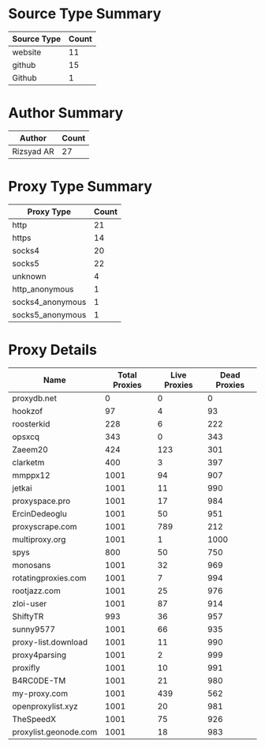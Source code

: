 # Source Type Summary

| Source Type | Count |
|-------------|-------|
| website | 11 |
| github | 15 |
| Github | 1 |


# Author Summary

| Author | Count |
|--------|-------|
| Rizsyad AR | 27 |


# Proxy Type Summary

| Proxy Type | Count |
|------------|-------|
| http | 21 |
| https | 14 |
| socks4 | 20 |
| socks5 | 22 |
| unknown | 4 |
| http_anonymous | 1 |
| socks4_anonymous | 1 |
| socks5_anonymous | 1 |


# Proxy Details

| Name | Total Proxies | Live Proxies | Dead Proxies |
|------|---------------|--------------|---------------|
| proxydb.net | 0 | 0 | 0 |
| hookzof | 97 | 4 | 93 |
| roosterkid | 228 | 6 | 222 |
| opsxcq | 343 | 0 | 343 |
| Zaeem20 | 424 | 123 | 301 |
| clarketm | 400 | 3 | 397 |
| mmppx12 | 1001 | 94 | 907 |
| jetkai | 1001 | 11 | 990 |
| proxyspace.pro | 1001 | 17 | 984 |
| ErcinDedeoglu | 1001 | 50 | 951 |
| proxyscrape.com | 1001 | 789 | 212 |
| multiproxy.org | 1001 | 1 | 1000 |
| spys | 800 | 50 | 750 |
| monosans | 1001 | 32 | 969 |
| rotatingproxies.com | 1001 | 7 | 994 |
| rootjazz.com | 1001 | 25 | 976 |
| zloi-user | 1001 | 87 | 914 |
| ShiftyTR | 993 | 36 | 957 |
| sunny9577 | 1001 | 66 | 935 |
| proxy-list.download | 1001 | 11 | 990 |
| proxy4parsing | 1001 | 2 | 999 |
| proxifly | 1001 | 10 | 991 |
| B4RC0DE-TM | 1001 | 21 | 980 |
| my-proxy.com | 1001 | 439 | 562 |
| openproxylist.xyz | 1001 | 20 | 981 |
| TheSpeedX | 1001 | 75 | 926 |
| proxylist.geonode.com | 1001 | 18 | 983 |
